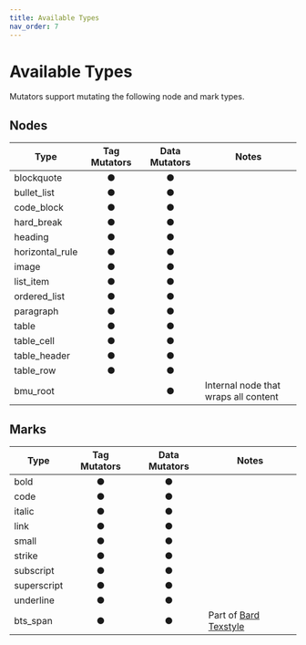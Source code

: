 ```yaml
---
title: Available Types
nav_order: 7
---
```


# Available Types

Mutators support mutating the following node and mark types.

## Nodes

| Type                  | Tag Mutators | Data Mutators | Notes |
| --------------------- | :----------: | :-----------: | ----- |
| blockquote            | ●            | ●             |       |
| bullet_list           | ●            | ●             |       |
| code_block            | ●            | ●             |       |
| hard_break            | ●            | ●             |       |
| heading               | ●            | ●             |       |
| horizontal_rule       | ●            | ●             |       |
| image                 | ●            | ●             |       |
| list_item             | ●            | ●             |       |
| ordered_list          | ●            | ●             |       |
| paragraph             | ●            | ●             |       |
| table                 | ●            | ●             |       |
| table_cell            | ●            | ●             |       |
| table_header          | ●            | ●             |       |
| table_row             | ●            | ●             |       |
| bmu_root              |              | ●             | Internal node that wraps all content |

## Marks

| Type                  | Tag Mutators | Data Mutators | Notes |
| --------------------- | :----------: | :-----------: | ----- |
| bold                  | ●            | ●             |       |
| code                  | ●            | ●             |       |
| italic                | ●            | ●             |       |
| link                  | ●            | ●             |       |
| small                 | ●            | ●             |       |
| strike                | ●            | ●             |       |
| subscript             | ●            | ●             |       |
| superscript           | ●            | ●             |       |
| underline             | ●            | ●             |       |
| bts_span              | ●            | ●             | Part of [Bard Texstyle](https://github.com/jacksleight/statamic-bard-texstyle) |